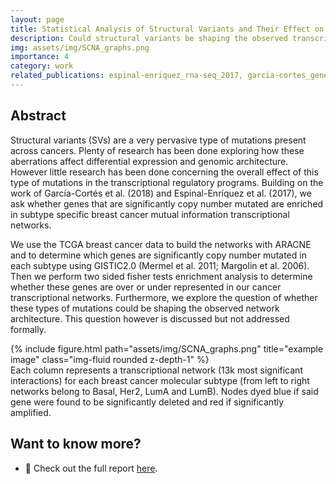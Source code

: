 ```yaml
---
layout: page
title: Statistical Analysis of Structural Variants and Their Effect on Transcriptional Architecture.
description: Could structural variants be shaping the observed transcriptional network architectures?
img: assets/img/SCNA_graphs.png
importance: 4
category: work
related_publications: espinal-enriquez_rna-seq_2017, garcia-cortes_gene_2020, mermel_gistic20_2011, margolin_aracne_2006
---
```


## Abstract
Structural variants (SVs) are a very pervasive type of mutations present across cancers. Plenty of research has been done exploring how these aberrations affect differential expression and genomic architecture. However little research has been done concerning the overall effect of this type of mutations in the transcriptional regulatory programs. Building on the work of García-Cortés et al. (2018) and Espinal-Enríquez et al. (2017), we ask whether genes that are significantly copy number mutated are enriched in subtype specific breast cancer mutual information transcriptional networks. 

We use the TCGA breast cancer data to build the networks with ARACNE and to determine which genes are significantly copy number mutated in each subtype using GISTIC2.0 (Mermel et al. 2011; Margolin et al. 2006). Then we perform two sided fisher tests enrichment analysis to determine whether these genes are over or under represented in our cancer transcriptional networks. Furthermore, we explore the question of whether these types of mutations could be shaping the observed network architecture. This question however is discussed but not addressed formally.

<div class="row">
    <div class="col-sm mt-3 mt-md-0">
        {% include figure.html path="assets/img/SCNA_graphs.png" title="example image" class="img-fluid rounded z-depth-1" %}
    </div>
</div>
<div class="caption">
    Each column represents a transcriptional network (13k most significant interactions) for each breast cancer molecular subtype (from left to right networks belong to Basal, Her2, LumA and LumB). Nodes dyed blue if said gene were found to be significantly deleted and red if significantly amplified.
</div>

## Want to know more?
- 🚀 Check out the full report [here](/assets/html/SCNAs_proyect_final_report.html).
